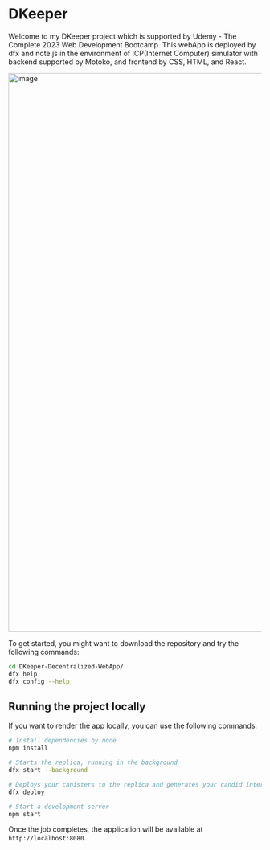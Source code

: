 # DKeeper

Welcome to my DKeeper project which is supported by Udemy - The Complete 2023 Web Development Bootcamp. This webApp is deployed by dfx and note.js in the environment of ICP(Internet Computer) simulator with backend supported by Motoko, and frontend by CSS, HTML, and React. 

<img width="1113" alt="image" src="https://github.com/IvyZayn/Keeper-Decentralized-WebApp/assets/91594306/1a90d40b-d9d8-4bbf-9545-7fddc7b1da88">



To get started, you might want to download the repository and try the following commands:

```bash
cd DKeeper-Decentralized-WebApp/
dfx help
dfx config --help
```

## Running the project locally

If you want to render the app locally, you can use the following commands:

```bash
# Install dependencies by node
npm install 

# Starts the replica, running in the background
dfx start --background

# Deploys your canisters to the replica and generates your candid interface
dfx deploy

# Start a development server
npm start

```

Once the job completes, the application will be available at `http://localhost:8080`.

